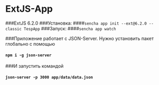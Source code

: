 # ExtJS-App

###ExtJS 6.2.0
###Установка:
####`sencha app init --ext@6.2.0 --classic TespApp`
###Запуск:
####`sencha app watch`

###Приложение работает с JSON-Server. Нужно установить пакет глобально с помощью
#### `npm i -g json-server`
###И запустить командой
#### `json-server -p 3000 app/data/data.json`